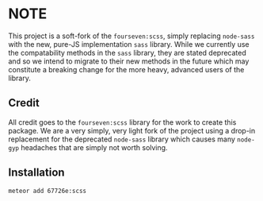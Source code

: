 # NOTE

This project is a soft-fork of the `fourseven:scss`, simply replacing `node-sass` with the new, pure-JS implementation `sass` library. While we currently use the compatability methods in the `sass` library, they are stated deprecated and so we intend to migrate to their new methods in the future which may constitute a breaking change for the more heavy, advanced users of the library.

## Credit

All credit goes to the `fourseven:scss` library for the work to create this package. We are a very simply, very light fork of the project using a drop-in replacement for the deprecated `node-sass` library which causes many `node-gyp` headaches that are simply not worth solving.

## Installation

```bash
meteor add 67726e:scss
```
